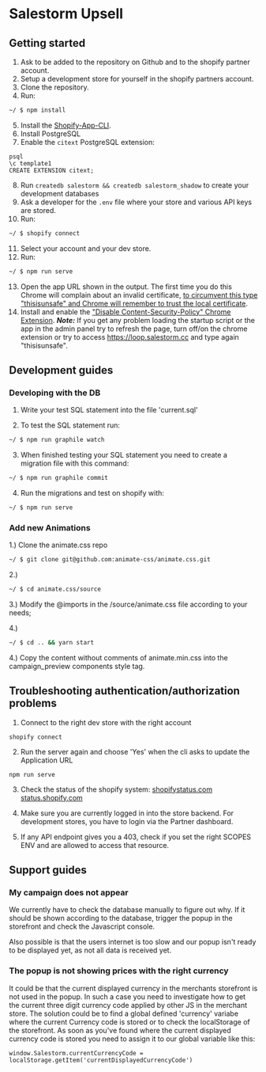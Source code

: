 # Salestorm Upsell

## Getting started

1. Ask to be added to the repository on Github and to the shopify partner account.
2. Setup a development store for yourself in the shopify partners account.
3. Clone the repository.
4. Run:

```sh
~/ $ npm install
```

5. Install the [Shopify-App-CLI](https://github.com/Shopify/shopify-app-cli).
6. Install PostgreSQL
7. Enable the `citext` PostgreSQL extension:

```
psql
\c template1
CREATE EXTENSION citext;
```

8. Run `createdb salestorm && createdb salestorm_shadow` to create your development databases
9. Ask a developer for the `.env` file where your store and various API keys are stored.
10. Run:

```sh
~/ $ shopify connect
```

11. Select your account and your dev store.
12. Run:

```sh
~/ $ npm run serve
```

13. Open the app URL shown in the output. The first time you do this Chrome will complain about an invalid certificate, [to circumvent this type "thisisunsafe" and Chrome will remember to trust the local certificate](https://medium.com/@dblazeski/chrome-bypass-net-err-cert-invalid-for-development-daefae43eb12).
14. Install and enable the ["Disable Content-Security-Policy" Chrome Extension](https://chrome.google.com/webstore/detail/disable-content-security/ieelmcmcagommplceebfedjlakkhpden).
***Note:***
If you get any problem loading the startup script or the app in the admin panel try to refresh the page, turn off/on the chrome extension or try to access https://loop.salestorm.cc and type again "thisisunsafe".

## Development guides

### Developing with the DB

1. Write your test SQL statement into the file 'current.sql'

2. To test the SQL statement run:

```sh
~/ $ npm run graphile watch
```

3. When finished testing your SQL statement you need to create a migration file with this command:

```sh
~/ $ npm run graphile commit
```

4. Run the migrations and test on shopify with:

```sh
~/ $ npm run serve
```

### Add new Animations

1.) Clone the animate.css repo

```sh
~/ $ git clone git@github.com:animate-css/animate.css.git
```

2.)
```sh
~/ $ cd animate.css/source
```

3.) Modify the @imports in the /source/animate.css file according to your needs;

4.)
```sh
~/ $ cd .. && yarn start
```

4.) Copy the content without comments of animate.min.css into the campaign_preview components style tag.

## Troubleshooting authentication/authorization problems

1. Connect to the right dev store with the right account

```
shopify connect
```

2. Run the server again and choose 'Yes' when the cli asks to update the Application URL

```
npm run serve
```

3. Check the status of the shopify system:
[shopifystatus.com](https://shopifystatus.com)
[status.shopify.com](https://status.shopify.com)

4. Make sure you are currently logged in into the store backend. For development stores, you have to login via the Partner dashboard.

5. If any API endpoint gives you a 403, check if you set the right SCOPES ENV and are allowed to access that resource.

## Support guides

### My campaign does not appear

We currently have to check the database manually to figure out why. If it should be shown according to the database, trigger the popup in the storefront and check the Javascript console.

Also possible is that the users internet is too slow and our popup isn't ready to be displayed yet, as not all data is received yet.

### The popup is not showing prices with the right currency

It could be that the current displayed currency in the merchants storefront is not used in the popup.
In such a case you need to investigate how to get the current three digit currency code applied by other JS in the merchant store.
The solution could be to find a global defined 'currency' variabe where the current Currency code is stored or to check the localStorage of the storefront.
As soon as you've found where the current displayed currency code is stored you need to assign it to our global variable like this:

```
window.Salestorm.currentCurrencyCode = localStorage.getItem('currentDisplayedCurrencyCode')
```
